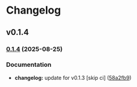 # Changelog

## v0.1.4

### [0.1.4](https://github.com/Dawn-Dream/Todos/compare/v0.1.3...v0.1.4) (2025-08-25)


### Documentation

* **changelog:** update for v0.1.3 [skip ci] ([58a2fb9](https://github.com/Dawn-Dream/Todos/commit/58a2fb9661c7331c2903a0bf71b02cc32ba9ea9b))


